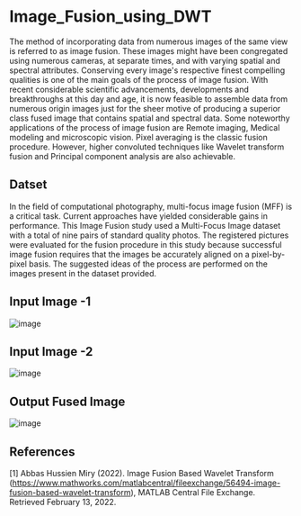 # Image_Fusion_using_DWT

The method of incorporating data from numerous images of the same view is referred to as image fusion. These images might have been congregated using numerous cameras, at separate times, and with varying spatial and spectral attributes. Conserving every image's respective finest compelling qualities is one of the main goals of the process of image fusion. With recent considerable scientific advancements, developments and breakthroughs at this day and age, it is now feasible to assemble data from numerous origin images just for the sheer motive of producing a superior class fused image that contains spatial and spectral data. Some noteworthy applications of the process of image fusion are Remote imaging, Medical modeling and  microscopic vision. Pixel averaging is the classic fusion procedure. However, higher convoluted techniques like Wavelet transform fusion and Principal component analysis are also achievable.

<h2> Datset </h2>
In the field of computational photography, multi-focus image fusion (MFF) is a critical task. Current approaches have yielded considerable gains in performance. This Image Fusion study used a Multi-Focus Image dataset with a total of nine pairs of standard quality photos. The registered pictures were evaluated for the fusion procedure in this study because successful image fusion requires that the images be accurately aligned on a pixel-by-pixel basis. The suggested ideas of the process are performed on the images present in the dataset provided.

<h2> Input Image -1 </h2>

![image](https://user-images.githubusercontent.com/83510424/153752675-c793cca8-8c3d-4457-ae1f-f3299c56cf6a.png)

<h2> Input Image -2 </h2>

![image](https://user-images.githubusercontent.com/83510424/153752689-b318451d-996f-4de7-8e6c-2f150484648c.png)

<h2> Output Fused Image </h2>

![image](https://user-images.githubusercontent.com/83510424/153752706-76f2ace7-c497-4d06-b45e-a3887ce45b3d.png)

<h2> References </h2>

[1] Abbas Hussien Miry (2022). Image Fusion Based Wavelet Transform   (https://www.mathworks.com/matlabcentral/fileexchange/56494-image-fusion-based-wavelet-transform),     MATLAB Central File Exchange. Retrieved February 13, 2022.

